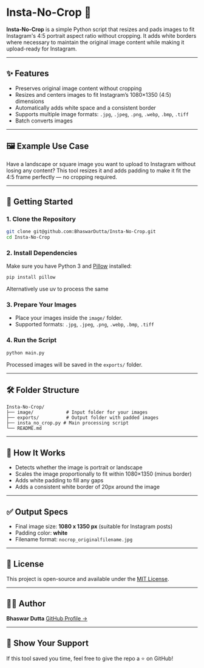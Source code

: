 # Insta-No-Crop 📸

**Insta-No-Crop** is a simple Python script that resizes and pads images to fit Instagram's 4:5 portrait aspect ratio without cropping. It adds white borders where necessary to maintain the original image content while making it upload-ready for Instagram.

-----

## ✨ Features

  * Preserves original image content without cropping
  * Resizes and centers images to fit Instagram’s 1080×1350 (4:5) dimensions
  * Automatically adds white space and a consistent border
  * Supports multiple image formats: `.jpg`, `.jpeg`, `.png`, `.webp`, `.bmp`, `.tiff`
  * Batch converts images

-----

## 🖼 Example Use Case

Have a landscape or square image you want to upload to Instagram without losing any content? This tool resizes it and adds padding to make it fit the 4:5 frame perfectly — no cropping required.

-----

## 🚀 Getting Started

### 1\. Clone the Repository

```bash
git clone git@github.com:BhaswarDutta/Insta-No-Crop.git
cd Insta-No-Crop
```

### 2\. Install Dependencies

Make sure you have Python 3 and [Pillow](https://python-pillow.org/) installed:

```bash
pip install pillow
```
Alternatively use uv to process the same

### 3\. Prepare Your Images

  * Place your images inside the `image/` folder.
  * Supported formats: `.jpg`, `.jpeg`, `.png`, `.webp`, `.bmp`, `.tiff`

### 4\. Run the Script

```bash
python main.py
```

Processed images will be saved in the `exports/` folder.

-----

## 🛠 Folder Structure

```
Insta-No-Crop/
├── image/            # Input folder for your images
├── exports/          # Output folder with padded images
├── insta_no_crop.py # Main processing script
└── README.md
```

-----

## 🧠 How It Works

  * Detects whether the image is portrait or landscape
  * Scales the image proportionally to fit within 1080×1350 (minus border)
  * Adds white padding to fill any gaps
  * Adds a consistent white border of 20px around the image

-----

## ✅ Output Specs

  * Final image size: **1080 x 1350 px** (suitable for Instagram posts)
  * Padding color: **white**
  * Filename format: `nocrop_originalfilename.jpg`

-----

## 📃 License

This project is open-source and available under the [MIT License](https://www.google.com/search?q=LICENSE).

-----

## 🙋‍♂️ Author

**Bhaswar Dutta**
[GitHub Profile →](https://github.com/BhaswarDutta)

-----

## 🌟 Show Your Support

If this tool saved you time, feel free to give the repo a ⭐ on GitHub\!
